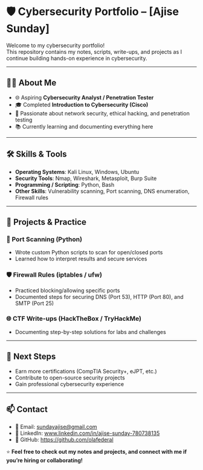 # 🛡️ Cybersecurity Portfolio – [Ajise Sunday]

Welcome to my cybersecurity portfolio!  
This repository contains my notes, scripts, write-ups, and projects as I continue building hands-on experience in cybersecurity.  

---

## 👨‍💻 About Me
- 🌐 Aspiring **Cybersecurity Analyst / Penetration Tester**  
- 🎓 Completed **Introduction to Cybersecurity (Cisco)**  
- 🔐 Passionate about network security, ethical hacking, and penetration testing  
- 📚 Currently learning and documenting everything here  

---

## 🛠️ Skills & Tools
- **Operating Systems**: Kali Linux, Windows, Ubuntu  
- **Security Tools**: Nmap, Wireshark, Metasploit, Burp Suite  
- **Programming / Scripting**: Python, Bash  
- **Other Skills**: Vulnerability scanning, Port scanning, DNS enumeration, Firewall rules  

---

## 📂 Projects & Practice
### 🔎 Port Scanning (Python)
- Wrote custom Python scripts to scan for open/closed ports  
- Learned how to interpret results and secure services  

### 🛡️ Firewall Rules (iptables / ufw)
- Practiced blocking/allowing specific ports  
- Documented steps for securing DNS (Port 53), HTTP (Port 80), and SMTP (Port 25)  

### 🌐 CTF Write-ups (HackTheBox / TryHackMe)
- Documenting step-by-step solutions for labs and challenges  

---

## 📌 Next Steps
- Earn more certifications (CompTIA Security+, eJPT, etc.)  
- Contribute to open-source security projects  
- Gain professional cybersecurity experience  

---

## 📫 Contact
- 📧 Email: sundayajise@gmail.com  
- 💼 LinkedIn: www.linkedin.com/in/ajise-sunday-780738135
- 🐙 GitHub: https://github.com/olafederal

⭐ **Feel free to check out my notes and projects, and connect with me if you’re hiring or collaborating!**  
